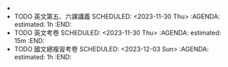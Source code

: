 -
- TODO 英文第五、六課講義
  SCHEDULED: <2023-11-30 Thu>
  :AGENDA:
  estimated: 1h
  :END:
- TODO 英文考卷
  SCHEDULED: <2023-11-30 Thu>
  :AGENDA:
  estimated: 15m
  :END:
- TODO 國文總複習考卷
  SCHEDULED: <2023-12-03 Sun>
  :AGENDA:
  estimated: 1h
  :END: